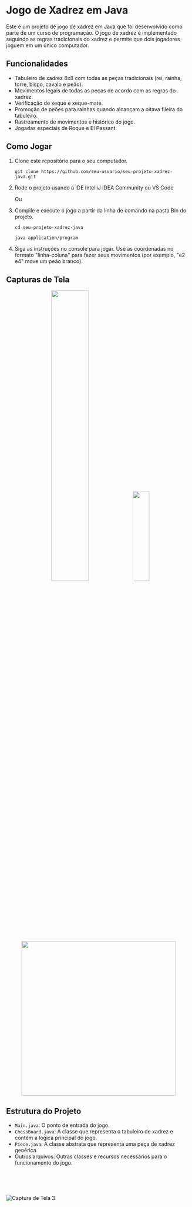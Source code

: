 
# Jogo de Xadrez em Java

Este é um projeto de jogo de xadrez em Java que foi desenvolvido como parte de um curso de programação. O jogo de xadrez é implementado seguindo as regras tradicionais do xadrez e permite que dois jogadores joguem em um único computador.

## Funcionalidades

- Tabuleiro de xadrez 8x8 com todas as peças tradicionais (rei, rainha, torre, bispo, cavalo e peão).
- Movimentos legais de todas as peças de acordo com as regras do xadrez.
- Verificação de xeque e xeque-mate.
- Promoção de peões para rainhas quando alcançam a oitava fileira do tabuleiro.
- Rastreamento de movimentos e histórico do jogo.
- Jogadas especiais de Roque e El Passant.

## Como Jogar

1. Clone este repositório para o seu computador.

   ```
   git clone https://github.com/seu-usuario/seu-projeto-xadrez-java.git
   ```
   
2. Rode o projeto usando a IDE IntelliJ IDEA Community ou VS Code

   Ou
   
4. Compile e execute o jogo a partir da linha de comando na pasta Bin do projeto.
   
   ```
   cd seu-projeto-xadrez-java
   
   java application/program

   ```
   
5. Siga as instruções no console para jogar. Use as coordenadas no formato "linha-coluna" para fazer seus movimentos (por exemplo, "e2 e4" move um peão branco).

## Capturas de Tela

<p align="center">
  <img src="https://github.com/user-attachments/assets/9bda0af3-3422-45f0-bb20-1af73166dfdc" width="45%" height="45%" />
  <img src="https://github.com/user-attachments/assets/1710dd17-82c1-4d70-b945-0ed83881f418" width="30%" height="25%" />
</p>


<p align = "center">
  <img min-width = "1000" height = "420" src = "assets/3.gif">
</p>


## Estrutura do Projeto

- `Main.java`: O ponto de entrada do jogo.
- `ChessBoard.java`: A classe que representa o tabuleiro de xadrez e contém a lógica principal do jogo.
- `Piece.java`: A classe abstrata que representa uma peça de xadrez genérica.
- Outros arquivos: Outras classes e recursos necessários para o funcionamento do jogo.
<br>
<br>
<br>

![Captura de Tela 3](https://github.com/user-attachments/assets/b86359da-33b0-494c-8175-4b7388dfdf3f)
